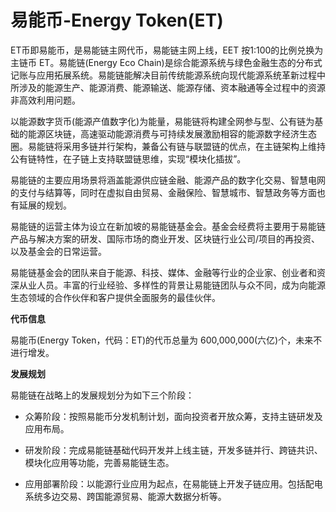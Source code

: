 # 易能币-Energy Token(ET)

ET币即易能币，是易能链主网代币，易能链主网上线，EET 按1:100的比例兑换为主链币 ET。易能链(Energy Eco Chain)是综合能源系统与绿色金融生态的分布式记账与应用拓展系统。易能链能解决目前传统能源系统向现代能源系统革新过程中所涉及的能源生产、能源消费、能源输送、能源存储、资本融通等全过程中的资源非高效利用问题。

以能源数字货币(能源产值数字化)为能量，易能链将构建全网参与型、公有链为基础的能源区块链，高速驱动能源消费与可持续发展激励相容的能源数字经济生态圈。易能链将采用多链并行架构，兼备公有链与联盟链的优点，在主链架构上维持公有链特性，在子链上支持联盟链思维，实现“模块化插拔”。

易能链的主要应用场景将涵盖能源供应链金融、能源产品的数字化交易、智慧电网的支付与结算等，同时在虚拟自由贸易、金融保险、智慧城市、智慧政务等方面也有延展的规划。

易能链的运营主体为设立在新加坡的易能链基金会。基金会经费将主要用于易能链产品与解决方案的研发、国际市场的商业开发、区块链行业公司/项目的再投资、以及基金会的日常运营。

易能链基金会的团队来自于能源、科技、媒体、金融等行业的企业家、创业者和资深从业人员。丰富的行业经验、多样性的背景让易能链团队与众不同，成为向能源生态领域的合作伙伴和客户提供全面服务的最佳伙伴。

**代币信息**

易能币(Energy Token，代码：ET)的代币总量为 600,000,000(六亿)个，未来不进行增发。

**发展规划**

易能链在战略上的发展规划分为如下三个阶段：

- 众筹阶段：按照易能币分发机制计划，面向投资者开放众筹，支持主链研发及应用布局。

- 研发阶段：完成易能链基础代码开发并上线主链，开发多链并行、跨链共识、模块化应用等功能，完善易能链生态。

-  应用部署阶段：以能源行业应用为起点，在易能链上开发子链应用。包括配电系统多边交易、跨国能源贸易、能源大数据分析等。
